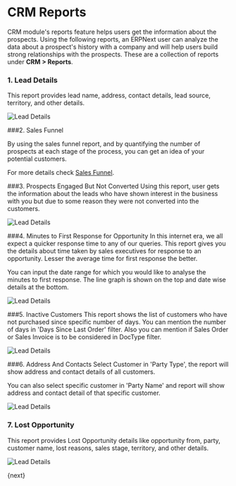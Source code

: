 <!-- add-breadcrumbs -->
<!-- title: CRM Reports -->
# CRM Reports

CRM module's reports feature helps users get the information about the prospects. Using the following reports, an ERPNext user can analyze the data about a prospect's history with a company and will help users build strong relationships with the prospects. These are a collection of reports under **CRM > Reports**.

### 1. Lead Details

This report provides lead name, address, contact details, lead source, territory, and other details.

<img alt="Lead Details" class="screenshot" src="{{docs_base_url}}/assets/img/crm/report/lead.png">

###2. Sales Funnel

By using the sales funnel report, and by quantifying the number of prospects at each stage of the process, you can get an idea of your potential customers.

For more details check [Sales Funnel](/docs/v13/user/manual/en/CRM/articles/sales_funnel).

###3. Prospects Engaged But Not Converted
Using this report, user gets the information about the leads who have shown interest in the business with you but due to some reason they were not converted into the customers.

<img alt="Lead Details" class="screenshot"
    src="{{docs_base_url}}/assets/img/crm/report/prospects_engaged_but_not_converted.png">

###4. Minutes to First Response for Opportunity
In this internet era, we all expect a quicker response time to any of our queries. This report gives you the details about time taken by sales executives for response to an opportunity. Lesser the average time for first response the better.

You can input the date range for which you would like to analyse the minutes to first response. The line graph is shown on the top and date wise details at the bottom.

<img alt="Lead Details" class="screenshot" src="{{docs_base_url}}/assets/img/crm/report/minutes_to_first_response.png">

###5. Inactive Customers
This report shows the list of customers who have not purchased since specific number of days. You can mention the number of days in 'Days Since Last Order' filter. Also you can mention if Sales Order or Sales Invoice is to be considered in DocType filter.

<img alt="Lead Details" class="screenshot" src="{{docs_base_url}}/assets/img/crm/report/inactive_customers.png">


###6. Address And Contacts
Select Customer in 'Party Type', the report will show address and contact details of all customers.

You can also select specific customer in 'Party Name' and report will show address and contact detail of that specific customer.

<img alt="Lead Details" class="screenshot" src="{{docs_base_url}}/assets/img/crm/report/address_and_contacts.png">

### 7. Lost Opportunity

This report provides Lost Opportunity details like opportunity from, party, customer name, lost reasons, sales stage, territory, and other details.

<img alt="Lead Details" class="screenshot" src="{{docs_base_url}}/assets/img/crm/report/lost_opportunity.png">

{next}
